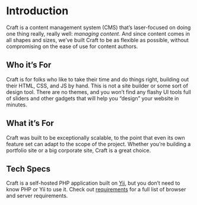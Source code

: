 # Introduction

Craft is a content management system (CMS) that’s laser-focused on doing one thing really, really well: *managing content*. And since content comes in all shapes and sizes, we’ve built Craft to be as flexible as possible, without compromising on the ease of use for content authors.

## Who it’s For

Craft is for folks who like to take their time and do things right, building out their HTML, CSS, and JS by hand. This is not a site builder or some sort of design tool. There are no themes, and you won’t find any flashy UI tools full of sliders and other gadgets that will help you “design” your website in minutes.

## What it’s For

Craft was built to be exceptionally scalable, to the point that even its own feature set can adapt to the scope of the project. Whether you’re building a portfolio site or a big corporate site, Craft is a great choice.

## Tech Specs

Craft is a self-hosted PHP application built on [Yii](http://www.yiiframework.com/), but you don’t need to know PHP or Yii to use it. Check out [requirements](requirements.md) for a full list of browser and server requirements.
